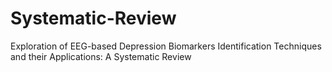 # Systematic-Review
Exploration of EEG-based Depression Biomarkers Identification Techniques and their Applications: A Systematic Review
